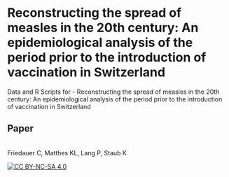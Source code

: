 # Reconstructing the spread of measles in the 20th century: An epidemiological analysis of the period prior to the introduction of vaccination in Switzerland
Data and R Scripts for - Reconstructing the spread of measles in the 20th century: An epidemiological analysis of the period prior to the introduction of vaccination in Switzerland
## Paper

<br >
Friedauer C, Matthes KL, Lang P, Staub K

<br >



[![CC BY-NC-SA 4.0][cc-by-nc-sa-image]][cc-by-nc-sa]

[cc-by-nc-sa]: http://creativecommons.org/licenses/by-nc-sa/4.0/
[cc-by-nc-sa-image]: https://licensebuttons.net/l/by-nc-sa/4.0/88x31.png
